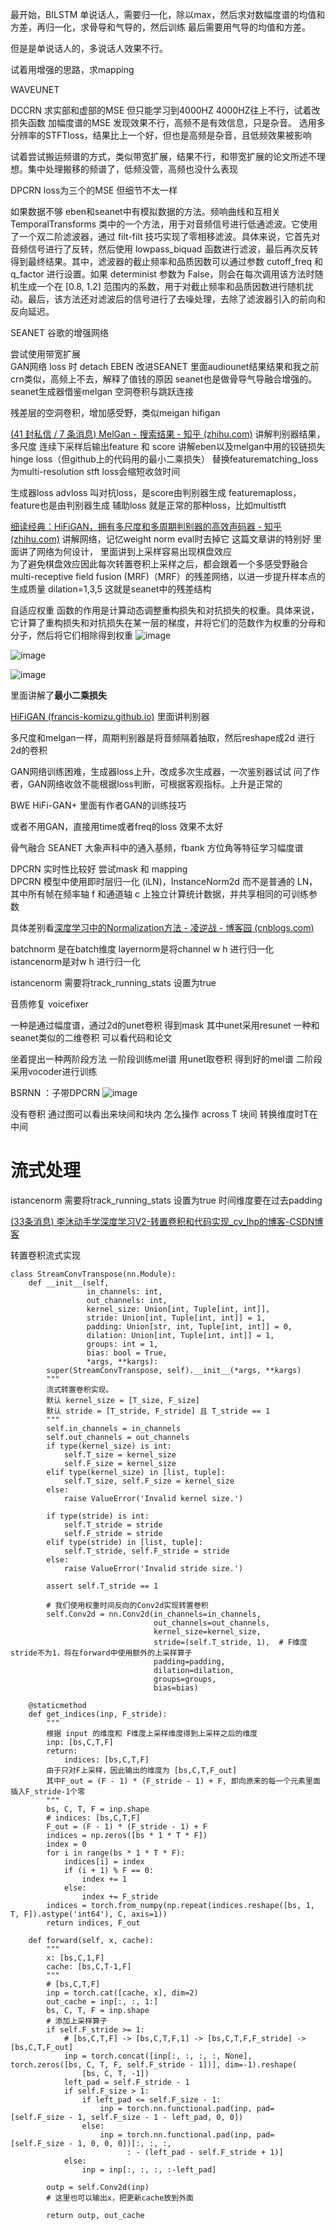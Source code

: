 
最开始，BILSTM 单说话人，需要归一化，除以max，然后求对数幅度谱的均值和方差，再归一化，求骨导和气导的，然后训练
最后需要用气导的均值和方差。

但是是单说话人的，多说话人效果不行。

试着用增强的思路，求mapping



WAVEUNET


DCCRN 求实部和虚部的MSE 但只能学习到4000HZ 4000HZ往上不行，试着改损失函数
加幅度谱的MSE 发现效果不行，高频不是有效信息，只是杂音。
选用多分辨率的STFTloss，结果比上一个好，但也是高频是杂音，且低频效果被影响

试着尝试搬运频谱的方式，类似带宽扩展，结果不行，和带宽扩展的论文所述不理想。集中处理搬移的频谱了，低频没管，高频也没什么表现

DPCRN loss为三个的MSE  但细节不太一样


如果数据不够  eben和seanet中有模拟数据的方法。频响曲线和互相关 TemporalTransforms 类中的一个方法，用于对音频信号进行低通滤波。它使用了一个双二阶滤波器，通过 filt-filt 技巧实现了零相移滤波。具体来说，它首先对音频信号进行了反转，然后使用 lowpass_biquad 函数进行滤波，最后再次反转得到最终结果。其中，滤波器的截止频率和品质因数可以通过参数 cutoff_freq 和 q_factor 进行设置。如果 determinist 参数为 False，则会在每次调用该方法时随机生成一个在 [0.8, 1.2] 范围内的系数，用于对截止频率和品质因数进行随机扰动。最后，该方法还对滤波后的信号进行了去噪处理，去除了滤波器引入的前向和反向延迟。

SEANET  谷歌的增强网络

尝试使用带宽扩展  
GAN网络 loss 时  detach 
EBEN 改进SEANET  里面audiounet结果结果和我之前crn类似，高频上不去，解释了值钱的原因  seanet也是做骨导气导融合增强的。
seanet生成器借鉴melgan 空洞卷积与跳跃连接 

残差层的空洞卷积，增加感受野，类似meigan hifigan 

[(41 封私信 / 7 条消息) MelGan - 搜索结果 - 知乎 (zhihu.com)](https://www.zhihu.com/search?type=content&q=MelGan)   讲解判别器结果，多尺度 连续下采样后输出feature 和 score  讲解eben以及melgan中用的铰链损失hinge loss（但github上的代码用的最小二乘损失）
替换featurematching_loss为multi-resolution stft loss会缩短收敛时间 

生成器loss  advloss 叫对抗loss，是score由判别器生成   featuremaploss，feature也是由判别器生成   辅助loss 就是正常的那种loss，比如multistft

[细读经典：HiFiGAN，拥有多尺度和多周期判别器的高效声码器 - 知乎 (zhihu.com)](https://zhuanlan.zhihu.com/p/406341310)   讲解网络，记忆weight norm eval时去掉它 
这篇文章讲的特别好 里面讲了网络为何设计，
里面讲到上采样容易出现棋盘效应  
为了避免棋盘效应因此每次转置卷积上采样之后，都会跟着一个多感受野融合multi-receptive field fusion (MRF)（MRF）的残差网络，以进一步提升样本点的生成质量  dilation=1,3,5 这就是seanet中的残差结构

自适应权重  函数的作用是计算动态调整重构损失和对抗损失的权重。具体来说，它计算了重构损失和对抗损失在某一层的梯度，并将它们的范数作为权重的分母和分子，然后将它们相除得到权重
![image](https://cdn.staticaly.com/gh/andyye1999/picx-images-hosting@master/20230516/image.34g60oc5c540.webp)


![image](https://cdn.staticaly.com/gh/andyye1999/picx-images-hosting@master/20230522/image.3nm7b04viqi0.webp)


![image](https://cdn.staticaly.com/gh/andyye1999/picx-images-hosting@master/20230522/image.55ggt1pn24c0.webp)

里面讲解了**最小二乘损失**

[HiFiGAN (francis-komizu.github.io)](https://francis-komizu.github.io/notes/speech-synthesis/vocoder/hifigan/HiFiGAN.html)  里面讲判别器

多尺度和melgan一样，周期判别器是将音频隔着抽取，然后reshape成2d 进行2d的卷积

GAN网络训练困难，生成器loss上升，改成多次生成器，一次鉴别器试试 问了作者，GAN网络收敛不能根据loss判断，可根据客观指标。上升是正常的

BWE  HiFi-GAN+ 里面有作者GAN的训练技巧


或者不用GAN，直接用time或者freq的loss 效果不太好


骨气融合 SEANET   大象声科中的通入基频，fbank 方位角等特征学习幅度谱

DPCRN  实时性比较好 尝试mask 和 mapping  
DPCRN 模型中使用即时层归一化 (iLN)，InstanceNorm2d 而不是普通的 LN，其中所有帧在频率轴 f 和通道轴 c 上独立计算统计数据，并共享相同的可训练参数

具体差别看[深度学习中的Normalization方法 - 凌逆战 - 博客园 (cnblogs.com)](https://www.cnblogs.com/lxp-never/p/11566064.html#blogTitle5)

batchnorm 是在batch维度 layernorm是将channel w h 进行归一化  istancenorm是对w h 进行归一化

istancenorm 需要将track_running_stats 设置为true

音质修复 voicefixer  

一种是通过幅度谱，通过2d的unet卷积 得到mask  其中unet采用resunet 一种和seanet类似的二维卷积  可以看代码和论文

坐着提出一种两阶段方法 一阶段训练mel谱 用unet取卷积 得到好的mel谱 二阶段采用vocoder进行训练 

BSRNN ：子带DPCRN 
![image](https://user-images.githubusercontent.com/123350717/214468836-54b8c5cf-a670-4bd9-add9-f95f48a4a673.png)

没有卷积 通过图可以看出来块间和块内 怎么操作
across T 块间 转换维度时T在中间

# 流式处理
istancenorm 需要将track_running_stats 设置为true
时间维度要在过去padding

[(33条消息) 李沐动手学深度学习V2-转置卷积和代码实现_cv_lhp的博客-CSDN博客](https://blog.csdn.net/flyingluohaipeng/article/details/125230277#:~:text=%E5%AF%B9%E8%BE%93%E5%85%A5%E7%9F%A9%E9%98%B5X%E5%92%8C%E5%8D%B7%E7%A7%AF%E6%A0%B8%E7%9F%A9%E9%98%B5K%E5%AE%9E%E7%8E%B0%E5%9F%BA%E6%9C%AC%E7%9A%84%E8%BD%AC%E7%BD%AE%E5%8D%B7%E7%A7%AF%E8%BF%90%E7%AE%97%EF%BC%8C%E4%B8%8E%E9%80%9A%E8%BF%87%E5%8D%B7%E7%A7%AF%E6%A0%B8%E2%80%9C%E5%87%8F%E5%B0%91%E2%80%9D%E8%BE%93%E5%85%A5%E5%85%83%E7%B4%A0%E7%9A%84%E5%B8%B8%E8%A7%84%E5%8D%B7%E7%A7%AF%E7%9B%B8%E6%AF%94%EF%BC%8C%E8%BD%AC%E7%BD%AE%E5%8D%B7%E7%A7%AF%E9%80%9A%E8%BF%87%E5%8D%B7%E7%A7%AF%E6%A0%B8%E2%80%9C%E5%B9%BF%E6%92%AD%E2%80%9D%E8%BE%93%E5%85%A5%E5%85%83%E7%B4%A0%EF%BC%8C%E4%BB%8E%E8%80%8C%E4%BA%A7%E7%94%9F%E5%A4%A7%E4%BA%8E%E8%BE%93%E5%85%A5%E7%9A%84%E8%BE%93%E5%87%BA%E3%80%82%20import%20torch%20import%20d2l.torch,from%20torch%20import%20nn%20%23%E6%AD%A4%E5%AE%9E%E7%8E%B0%E6%98%AF%E5%9F%BA%E6%9C%AC%E7%9A%84%E4%BA%8C%E7%BB%B4%E8%BD%AC%E7%BD%AE%E5%8D%B7%E7%A7%AF%E8%BF%90%E7%AE%97%E3%80%82)

转置卷积流式实现
```
class StreamConvTranspose(nn.Module):
    def __init__(self,
                 in_channels: int,
                 out_channels: int,
                 kernel_size: Union[int, Tuple[int, int]],
                 stride: Union[int, Tuple[int, int]] = 1,
                 padding: Union[str, int, Tuple[int, int]] = 0,
                 dilation: Union[int, Tuple[int, int]] = 1,
                 groups: int = 1,
                 bias: bool = True,
                 *args, **kargs):
        super(StreamConvTranspose, self).__init__(*args, **kargs)
        """
        流式转置卷积实现。
        默认 kernel_size = [T_size, F_size]
        默认 stride = [T_stride, F_stride] 且 T_stride == 1
        """
        self.in_channels = in_channels
        self.out_channels = out_channels
        if type(kernel_size) is int:
            self.T_size = kernel_size
            self.F_size = kernel_size
        elif type(kernel_size) in [list, tuple]:
            self.T_size, self.F_size = kernel_size
        else:
            raise ValueError('Invalid kernel size.')

        if type(stride) is int:
            self.T_stride = stride
            self.F_stride = stride
        elif type(stride) in [list, tuple]:
            self.T_stride, self.F_stride = stride
        else:
            raise ValueError('Invalid stride size.')

        assert self.T_stride == 1

        # 我们使用权重时间反向的Conv2d实现转置卷积
        self.Conv2d = nn.Conv2d(in_channels=in_channels,
                                out_channels=out_channels,
                                kernel_size=kernel_size,
                                stride=(self.T_stride, 1),  # F维度stride不为1，将在forward中使用额外的上采样算子
                                padding=padding,
                                dilation=dilation,
                                groups=groups,
                                bias=bias)

    @staticmethod
    def get_indices(inp, F_stride):
        """
        根据 input 的维度和 F维度上采样维度得到上采样之后的维度
        inp: [bs,C,T,F]
        return:
            indices: [bs,C,T,F]
        由于只对F上采样，因此输出的维度为 [bs,C,T,F_out]
        其中F_out = (F - 1) * (F_stride - 1) + F, 即向原来的每一个元素里面插入F_stride-1个零
        """
        bs, C, T, F = inp.shape
        # indices: [bs,C,T,F]
        F_out = (F - 1) * (F_stride - 1) + F
        indices = np.zeros([bs * 1 * T * F])
        index = 0
        for i in range(bs * 1 * T * F):
            indices[i] = index
            if (i + 1) % F == 0:
                index += 1
            else:
                index += F_stride
        indices = torch.from_numpy(np.repeat(indices.reshape([bs, 1, T, F]).astype('int64'), C, axis=1))
        return indices, F_out

    def forward(self, x, cache):
        """
        x: [bs,C,1,F]
        cache: [bs,C,T-1,F]
        """
        # [bs,C,T,F]
        inp = torch.cat([cache, x], dim=2)
        out_cache = inp[:, :, 1:]
        bs, C, T, F = inp.shape
        # 添加上采样算子
        if self.F_stride >= 1:
            # [bs,C,T,F] -> [bs,C,T,F,1] -> [bs,C,T,F,F_stride] -> [bs,C,T,F_out]
            inp = torch.concat([inp[:, :, :, :, None], torch.zeros([bs, C, T, F, self.F_stride - 1])], dim=-1).reshape(
                [bs, C, T, -1])
            left_pad = self.F_stride - 1
            if self.F_size > 1:
                if left_pad <= self.F_size - 1:
                    inp = torch.nn.functional.pad(inp, pad=[self.F_size - 1, self.F_size - 1 - left_pad, 0, 0])
                else:
                    inp = torch.nn.functional.pad(inp, pad=[self.F_size - 1, 0, 0, 0])[:, :, :,
                          : - (left_pad - self.F_stride + 1)]
            else:
                inp = inp[:, :, :, :-left_pad]

        outp = self.Conv2d(inp)
        # 这里也可以输出x，把更新cache放到外面

        return outp, out_cache
```
    
